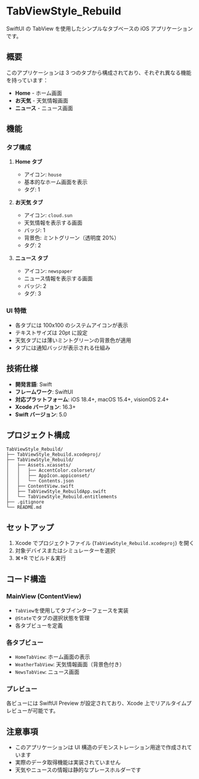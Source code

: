 # TabViewStyle_Rebuild

SwiftUI の TabView を使用したシンプルなタブベースの iOS アプリケーションです。

## 概要

このアプリケーションは 3 つのタブから構成されており、それぞれ異なる機能を持っています：

- **Home** - ホーム画面
- **お天気** - 天気情報画面
- **ニュース** - ニュース画面

## 機能

### タブ構成

1. **Home タブ**

   - アイコン: `house`
   - 基本的なホーム画面を表示
   - タグ: 1

2. **お天気 タブ**

   - アイコン: `cloud.sun`
   - 天気情報を表示する画面
   - バッジ: 1
   - 背景色: ミントグリーン（透明度 20%）
   - タグ: 2

3. **ニュース タブ**
   - アイコン: `newspaper`
   - ニュース情報を表示する画面
   - バッジ: 2
   - タグ: 3

### UI 特徴

- 各タブには 100x100 のシステムアイコンが表示
- テキストサイズは 20pt に設定
- 天気タブには薄いミントグリーンの背景色が適用
- タブには通知バッジが表示される仕組み

## 技術仕様

- **開発言語**: Swift
- **フレームワーク**: SwiftUI
- **対応プラットフォーム**: iOS 18.4+, macOS 15.4+, visionOS 2.4+
- **Xcode バージョン**: 16.3+
- **Swift バージョン**: 5.0

## プロジェクト構成

```
TabViewStyle_Rebuild/
├── TabViewStyle_Rebuild.xcodeproj/
├── TabViewStyle_Rebuild/
│   ├── Assets.xcassets/
│   │   ├── AccentColor.colorset/
│   │   ├── AppIcon.appiconset/
│   │   └── Contents.json
│   ├── ContentView.swift
│   ├── TabViewStyle_RebuildApp.swift
│   └── TabViewStyle_Rebuild.entitlements
├── .gitignore
└── README.md
```

## セットアップ

1. Xcode でプロジェクトファイル (`TabViewStyle_Rebuild.xcodeproj`) を開く
2. 対象デバイスまたはシミュレーターを選択
3. ⌘+R でビルド＆実行

## コード構造

### MainView (ContentView)

- `TabView`を使用してタブインターフェースを実装
- `@State`でタブの選択状態を管理
- 各タブビューを定義

### 各タブビュー

- `HomeTabView`: ホーム画面の表示
- `WeatherTabView`: 天気情報画面（背景色付き）
- `NewsTabView`: ニュース画面

### プレビュー

各ビューには SwiftUI Preview が設定されており、Xcode 上でリアルタイムプレビューが可能です。

## 注意事項

- このアプリケーションは UI 構造のデモンストレーション用途で作成されています
- 実際のデータ取得機能は実装されていません
- 天気やニュースの情報は静的なプレースホルダーです
